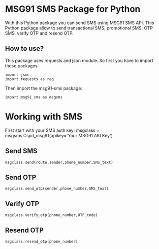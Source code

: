 # MSG91 SMS Package for Python
With this Python package you can send SMS using MSG91 SMS API. This Python package allow to send transactional SMS, promotional SMS, OTP SMS, verify OTP and resend OTP.

## How to use?
This package uses requests and json module. So first you have to import these packages:

```
import json
import requests as req
```

Then import the msg91-sms package:

```
import msg91_sms as msgsms
```

# Working with SMS

First start with your SMS auth key:
msgclass = msgsms.Cspd_msg91(apikey='Your MSG91 AKI Key')

## Send SMS
```
msgclass.send(route,sender,phone_number,SMS_text)
```

## Send OTP
```
msgclass.send_otp(sender,phone_number,SMS_text)
```

## Verify OTP
```
msgclass.verify_otp(phone_number,OTP_code)
```

## Resend OTP
```
msgclass.resend_otp(phone_number)
```